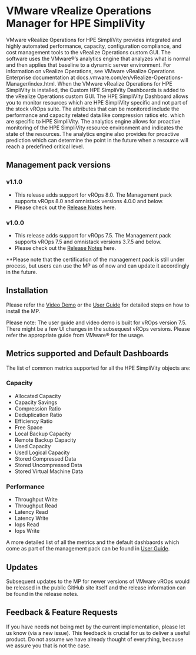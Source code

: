 # VMware vRealize Operations Manager for HPE SimpliVity

VMware vRealize Operations for HPE SimpliVity provides integrated and highly automated performance, capacity, configuration compliance, and cost management tools to the vRealize Operations custom GUI. The software uses the VMware®’s analytics engine that analyzes what is normal and then applies that baseline to a dynamic server environment. For information on vRealize Operations, see VMware vRealize Operations Enterprise documentation at docs.vmware.com/en/vRealize-Operations-Manager/index.html. When the VMware vRealize Operations for HPE SimpliVity is installed, the Custom HPE SimpliVity Dashboards is added to the vRealize Operations custom GUI. The HPE SimpliVity Dashboard allows you to monitor resources which are HPE SimpliVity specific and not part of the stock vROps suite. The attributes that can be monitored include the performance and capacity related data like compression ratios etc. which are specific to HPE SimpliVity. The analytics engine allows for proactive monitoring of the HPE SimpliVity resource environment and indicates the state of the resources. The analytics engine also provides for proactive prediction which can determine the point in the future when a resource will reach a predefined critical level.

## Management pack versions
### v1.1.0
  - This release adds support for vROps 8.0. The Management pack supports vROps 8.0 and omnistack versions 4.0.0 and below.
  - Please check out the [Release Notes](https://github.com/HewlettPackard/simplivity-vrops-plugin/releases/tag/v1.1.0) here.

### v1.0.0
  - This release adds support for vROps 7.5. The Management pack supports vROps 7.5 and omnistack versions 3.7.5 and below.
  - Please check out the [Release Notes](https://github.com/HewlettPackard/simplivity-vrops-plugin/releases/tag/v1.0.0) here.
  
  **Please note that the certification of the management pack is still under process, but users can use the MP as of now and can update it accordingly in the future.

## Installation

Please refer the [Video Demo](https://github.com/HewlettPackard/simplivity-vrops-plugin/blob/master/vROps%20for%20HPE%20Simplivity%20-%20Demo.mp4) or the [User Guide](https://github.com/HewlettPackard/simplivity-vrops-plugin/blob/master/vROps%20For%20HPE%20Simplivity%20-%20User%20Guide.pdf) for detailed steps on how to install the MP.

Please note: The user guide and video demo is built for vROps version 7.5. There might be a few UI changes in the subsequest vROps versions. Please refer the appropriate guide from VMware® for the usage.

## Metrics supported and Default Dashboards

The list of common metrics supported for all the HPE SimpliVity objects are:
  ### Capacity
  - Allocated Capacity
  - Capacity Savings
  - Compression Ratio
  - Deduplication Ratio
  - Efficiency Ratio
  - Free Space
  - Local Backup Capacity
  - Remote Backup Capacity
  - Used Capacity
  - Used Logical Capacity
  - Stored Compressed Data
  - Stored Uncompressed Data
  - Stored Virtual Machine Data

  ### Performance
  - Throughput Write
  - Throughput Read
  - Latency Read
  - Latency Write
  - Iops Read
  - Iops Write

A more detailed list of all the metrics and the default dashbaords which come as part of the management pack can be found in [User Guide](https://github.com/HewlettPackard/simplivity-vrops-plugin/blob/master/vROps%20For%20HPE%20Simplivity%20-%20User%20Guide.pdf).

## Updates
Subsequent updates to the MP for newer versions of VMware vROps would be released in the public GitHub site itself and the release information can be found in the release notes.

## Feedback & Feature Requests

If you have needs not being met by the current implementation, please let us know (via a new issue). This feedback is crucial for us to deliver a useful product. Do not assume we have already thought of everything, because we assure you that is not the case.

